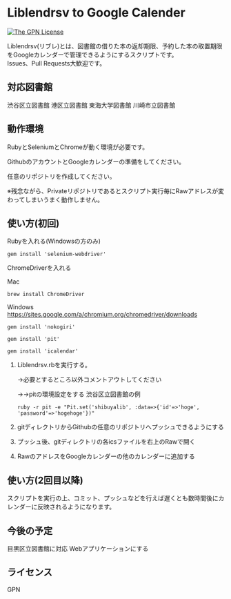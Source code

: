# Liblendrsv to Google Calender

[![The GPN License](https://img.shields.io/badge/license-GPN-blue.svg)](LICENSE)

Liblendrsv(リブレ)とは、図書館の借りた本の返却期限、予約した本の取置期限をGoogleカレンダーで管理できるようにするスクリプトです。  
Issues、Pull Requests大歓迎です。

## 対応図書館

渋谷区立図書館
港区立図書館
東海大学図書館
川崎市立図書館

## 動作環境

RubyとSeleniumとChromeが動く環境が必要です。

GithubのアカウントとGoogleカレンダーの準備をしてください。

任意のリポジトリを作成してください。

※残念ながら、Privateリポジトリであるとスクリプト実行毎にRawアドレスが変わってしまいうまく動作しません。

## 使い方(初回)

Rubyを入れる(Windowsの方のみ)  

```
gem install 'selenium-webdriver'
```  

ChromeDriverを入れる  

Mac
```
brew install ChromeDriver
```

Windows
https://sites.google.com/a/chromium.org/chromedriver/downloads

```
gem install 'nokogiri'

gem install 'pit'

gem install 'icalendar'
```


1. Liblendrsv.rbを実行する。

   →必要とするところ以外コメントアウトしてください

   →→pitの環境設定をする
   渋谷区立図書館の例
   ```
   ruby -r pit -e "Pit.set('shibuyalib', :data=>{'id'=>'hoge', 'password'=>'hogehoge'})"
   ```

2. gitディレクトリからGithubの任意のリポジトリへプッシュできるようにする

3. プッシュ後、gitディレクトリの各icsファイルを右上のRawで開く

4. RawのアドレスをGoogleカレンダーの他のカレンダーに追加する

## 使い方(2回目以降)

スクリプトを実行の上、コミット、プッシュなどを行えば遅くとも数時間後にカレンダーに反映されるようになります。

## 今後の予定

目黒区立図書館に対応
Webアプリケーションにする

## ライセンス

GPN

